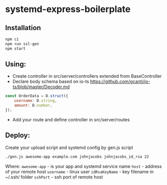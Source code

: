 # systemd-express-boilerplate

## Installation
```bash
npm ci
npm run ssl-gen
npm start
```

## Using:
 - Create controller in src/server/controllers extended from BaseController
 - Declare body schema based on io-ts
  https://github.com/gcanti/io-ts/blob/master/Decoder.md
```js
const OrderData = D.struct({
    username: D.string,
    amount: D.number,
});
```
 - Add your route and define controller in src/server/routes

## Deploy:
Create your upload script and systemd config by gen.js script
```bash
./gen.js awesome-app example.com johnjacobs johnjacobs_id_rsa 22
```

Where:
`awesome-app` - is your app and systemd service name
`host` - address of your remote host
`username` - linux user
`idRsaKeyName` - key filename in ~/.ssh/ folder
`sshPort` - ssh port of remote host
